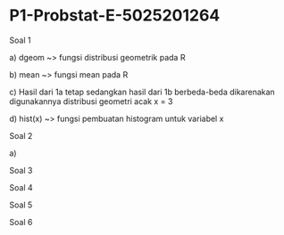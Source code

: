 # P1-Probstat-E-5025201264

Soal 1

a) dgeom ~> fungsi distribusi geometrik pada R

b) mean ~> fungsi mean pada R

c) Hasil dari 1a tetap sedangkan hasil dari 1b berbeda-beda dikarenakan digunakannya distribusi geometri acak x = 3

d) hist(x) ~> fungsi pembuatan histogram untuk variabel x

Soal 2

a)

Soal 3



Soal 4



Soal 5



Soal 6
